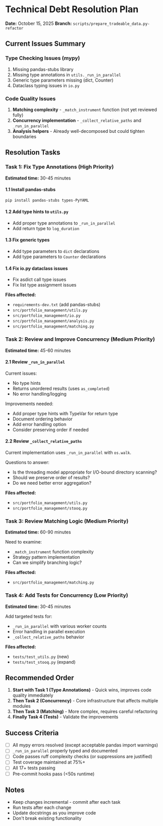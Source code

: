 # Technical Debt Resolution Plan

**Date:** October 15, 2025
**Branch:** `scripts/prepare_tradeable_data.py-refactor`

## Current Issues Summary

### Type Checking Issues (mypy)
1. Missing pandas-stubs library
2. Missing type annotations in `utils._run_in_parallel`
3. Generic type parameters missing (dict, Counter)
4. Dataclass typing issues in `io.py`

### Code Quality Issues
1. **Matching complexity** - `_match_instrument` function (not yet reviewed fully)
2. **Concurrency implementation** - `_collect_relative_paths` and `_run_in_parallel`
3. **Analysis helpers** - Already well-decomposed but could tighten boundaries

## Resolution Tasks

### Task 1: Fix Type Annotations (High Priority)
**Estimated time:** 30-45 minutes

#### 1.1 Install pandas-stubs
```bash
pip install pandas-stubs types-PyYAML
```

#### 1.2 Add type hints to `utils.py`
- Add proper type annotations to `_run_in_parallel`
- Add return type to `log_duration`

#### 1.3 Fix generic types
- Add type parameters to `dict` declarations
- Add type parameters to `Counter` declarations

#### 1.4 Fix io.py dataclass issues
- Fix asdict call type issues
- Fix list type assignment issues

**Files affected:**
- `requirements-dev.txt` (add pandas-stubs)
- `src/portfolio_management/utils.py`
- `src/portfolio_management/io.py`
- `src/portfolio_management/analysis.py`
- `src/portfolio_management/matching.py`

### Task 2: Review and Improve Concurrency (Medium Priority)
**Estimated time:** 45-60 minutes

#### 2.1 Review `_run_in_parallel`
Current issues:
- No type hints
- Returns unordered results (uses `as_completed`)
- No error handling/logging

Improvements needed:
- Add proper type hints with TypeVar for return type
- Document ordering behavior
- Add error handling option
- Consider preserving order if needed

#### 2.2 Review `_collect_relative_paths`
Current implementation uses `_run_in_parallel` with `os.walk`.

Questions to answer:
- Is the threading model appropriate for I/O-bound directory scanning?
- Should we preserve order of results?
- Do we need better error aggregation?

**Files affected:**
- `src/portfolio_management/utils.py`
- `src/portfolio_management/stooq.py`

### Task 3: Review Matching Logic (Medium Priority)
**Estimated time:** 60-90 minutes

Need to examine:
- `_match_instrument` function complexity
- Strategy pattern implementation
- Can we simplify branching logic?

**Files affected:**
- `src/portfolio_management/matching.py`

### Task 4: Add Tests for Concurrency (Low Priority)
**Estimated time:** 30-45 minutes

Add targeted tests for:
- `_run_in_parallel` with various worker counts
- Error handling in parallel execution
- `_collect_relative_paths` behavior

**Files affected:**
- `tests/test_utils.py` (new)
- `tests/test_stooq.py` (expand)

## Recommended Order

1. **Start with Task 1 (Type Annotations)** - Quick wins, improves code quality immediately
2. **Then Task 2 (Concurrency)** - Core infrastructure that affects multiple modules
3. **Then Task 3 (Matching)** - More complex, requires careful refactoring
4. **Finally Task 4 (Tests)** - Validate the improvements

## Success Criteria

- [ ] All mypy errors resolved (except acceptable pandas import warnings)
- [ ] `_run_in_parallel` properly typed and documented
- [ ] Code passes ruff complexity checks (or suppressions are justified)
- [ ] Test coverage maintained at 75%+
- [ ] All 17+ tests passing
- [ ] Pre-commit hooks pass (<50s runtime)

## Notes

- Keep changes incremental - commit after each task
- Run tests after each change
- Update docstrings as you improve code
- Don't break existing functionality
